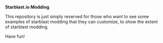 **Starblast.io Modding**

This repository is just simply reserved for those who want to see some examples of starblast modding that they can customize, to show the extent of starblast modding.

Have fun!
